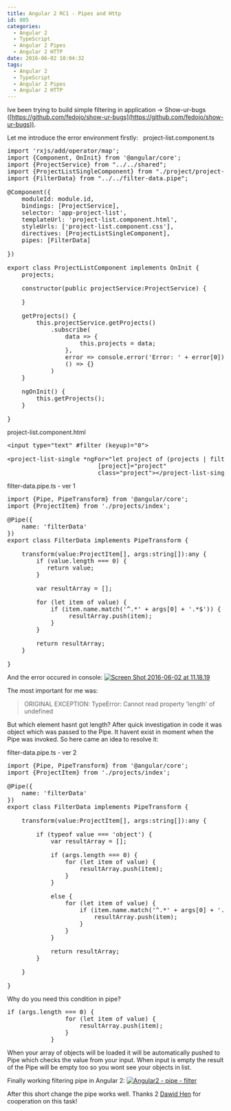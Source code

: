 ```yaml
---
title: Angular 2 RC1 - Pipes and Http
id: 805
categories:
  - Angular 2
  - TypeScript
  - Angular 2 Pipes
  - Angular 2 HTTP
date: 2016-06-02 10:04:32
tags:
  - Angular 2
  - TypeScript
  - Angular 2 Pipes
  - Angular 2 HTTP
---
```


Ive been trying to build simple filtering in application -> Show-ur-bugs ([https://github.com/fedojo/show-ur-bugs](https://github.com/fedojo/show-ur-bugs)). 
 <!--more-->

Let me introduce the error environment firstly:
&nbsp;
project-list.component.ts
<pre class="lang:default decode:true " >import 'rxjs/add/operator/map';
import {Component, OnInit} from '@angular/core';
import {ProjectService} from "../../shared";
import {ProjectListSingleComponent} from "./project/project-list-single.component";
import {FilterData} from "../../filter-data.pipe";

@Component({
    moduleId: module.id,
    bindings: [ProjectService],
    selector: 'app-project-list',
    templateUrl: 'project-list.component.html',
    styleUrls: ['project-list.component.css'],
    directives: [ProjectListSingleComponent],
    pipes: [FilterData]

})

export class ProjectListComponent implements OnInit {
    projects;

    constructor(public projectService:ProjectService) {

    }

    getProjects() {
        this.projectService.getProjects()
            .subscribe(
                data =&gt; {
                    this.projects = data;
                },
                error =&gt; console.error('Error: ' + error[0]),
                () =&gt; {}
            )
    }

    ngOnInit() {
        this.getProjects();
    }

}</pre> 

project-list.component.html
<pre class="lang:default decode:true ">&lt;input type="text" #filter (keyup)="0"&gt;

&lt;project-list-single *ngFor="let project of (projects | filterData: filter.value)"
                         [project]="project"
                         class="project"&gt;&lt;/project-list-single&gt;</pre>

filter-data.pipe.ts - ver 1
<pre class="lang:default decode:true " >import {Pipe, PipeTransform} from '@angular/core';
import {ProjectItem} from './projects/index';

@Pipe({
    name: 'filterData'
})
export class FilterData implements PipeTransform {

    transform(value:ProjectItem[], args:string[]):any {
        if (value.length === 0) {
           return value;
        }

        var resultArray = [];

        for (let item of value) {
            if (item.name.match('^.*' + args[0] + '.*$')) {
                 resultArray.push(item);
            }
        }

        return resultArray;
    }

}
</pre> 

And the error occured in console:
[![Screen Shot 2016-06-02 at 11.18.19](http://fedojo.com/wp-content/uploads/2016/06/Screen-Shot-2016-06-02-at-11.18.19.png)](http://fedojo.com/wp-content/uploads/2016/06/Screen-Shot-2016-06-02-at-11.18.19.png)

The most important for me was:

> ORIGINAL EXCEPTION: TypeError: Cannot read property 'length' of undefined

But which element hasnt got length? After quick investigation in code it was object which was passed to the Pipe. It havent exist in moment when the Pipe was invoked. So here came an idea to resolve it: 

filter-data.pipe.ts - ver 2
<pre class="lang:default decode:true " >import {Pipe, PipeTransform} from '@angular/core';
import {ProjectItem} from './projects/index';

@Pipe({
    name: 'filterData'
})
export class FilterData implements PipeTransform {

    transform(value:ProjectItem[], args:string[]):any {

        if (typeof value === 'object') {
            var resultArray = [];

            if (args.length === 0) {
                for (let item of value) {
                    resultArray.push(item);
                }
            }

            else {
                for (let item of value) {
                    if (item.name.match('^.*' + args[0] + '.*$')) {
                        resultArray.push(item);
                    }
                }
            }

            return resultArray;
        }

    }

}
</pre> 

Why do you need this condition in pipe?

<pre class="lang:default decode:true " >if (args.length === 0) {
                for (let item of value) {
                    resultArray.push(item);
                }
            }</pre> 

When your array of objects will be loaded it will be automatically pushed to Pipe which checks the value from your input. When input is empty the result of the Pipe will be empty too so you wont see your objects in list.

Finally working filtering pipe in Angular 2:
[![Angular2 - pipe - filter](http://fedojo.com/wp-content/uploads/2016/06/Angular2-pipe-filter.gif)](http://fedojo.com/wp-content/uploads/2016/06/Angular2-pipe-filter.gif)

After this short change the pipe works well. 
Thanks 2 [Dawid Hen](http://dawidhen.pl/) for cooperation on this task!
